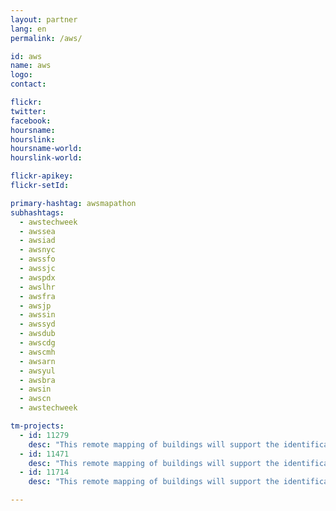 ```yaml
---
layout: partner
lang: en
permalink: /aws/

id: aws
name: aws
logo:
contact: 

flickr:
twitter: 
facebook: 
hoursname: 
hourslink: 
hoursname-world: 
hourslink-world: 

flickr-apikey:
flickr-setId:

primary-hashtag: awsmapathon
subhashtags:
  - awstechweek
  - awssea
  - awsiad
  - awsnyc
  - awssfo
  - awssjc
  - awspdx
  - awslhr
  - awsfra
  - awsjp
  - awssin
  - awssyd
  - awsdub
  - awscdg
  - awscmh
  - awsarn
  - awsyul
  - awsbra
  - awsin
  - awscn
  - awstechweek

tm-projects:
  - id: 11279
    desc: "This remote mapping of buildings will support the identification and characterization of settlements, as well as the implementation of planned activities and largely the generation of data for humanitarian activities."
  - id: 11471
    desc: "This remote mapping of buildings will support the identification and characterization of settlements, as well as the implementation of planned activities and largely the generation of data for humanitarian activities."
  - id: 11714
    desc: "This remote mapping of buildings will support the identification and characterization of settlements, as well as the implementation of planned activities and largely the generation of data for humanitarian activities."

---
```

